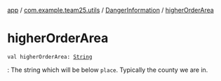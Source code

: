 [app](../../index.md) / [com.example.team25.utils](../index.md) / [DangerInformation](index.md) / [higherOrderArea](./higher-order-area.md)

# higherOrderArea

`val higherOrderArea: `[`String`](https://kotlinlang.org/api/latest/jvm/stdlib/kotlin/-string/index.html)

: The string which will be below `place`. Typically the county we are in.

